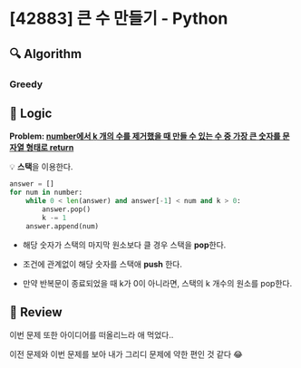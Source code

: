 # [42883] 큰 수 만들기 - Python

## :mag: Algorithm

### Greedy

## :round_pushpin: Logic

**Problem: <u>number에서 k 개의 수를 제거했을 때 만들 수 있는 수 중 가장 큰 숫자를 문자열 형태로 return</u>**

💡 **스택**을 이용한다.

```python
answer = []
for num in number:
    while 0 < len(answer) and answer[-1] < num and k > 0:
        answer.pop()
        k -= 1
    answer.append(num)
```

- 해당 숫자가 스택의 마지막 원소보다 클 경우 스택을 **pop**한다.

- 조건에 관계없이 해당 숫자를 스택애 **push** 한다.

- 만약 반복문이 종료되었을 때 k가 0이 아니라면, 스택의 k 개수의 원소를 pop한다.

## :memo: Review

이번 문제 또한 아이디어를 떠올리느라 애 먹었다..

이전 문제와 이번 문제를 보아 내가 그리디 문제에 약한 편인 것 같다 😂